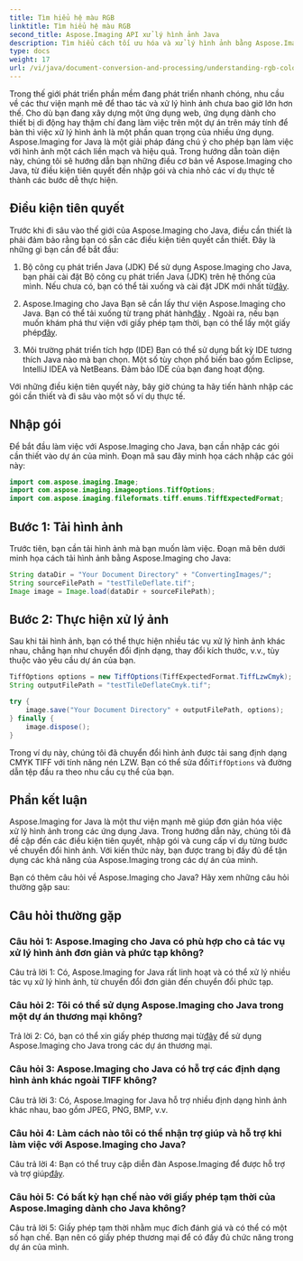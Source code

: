 ```yaml
---
title: Tìm hiểu hệ màu RGB
linktitle: Tìm hiểu hệ màu RGB
second_title: Aspose.Imaging API xử lý hình ảnh Java
description: Tìm hiểu cách tối ưu hóa và xử lý hình ảnh bằng Aspose.Imaging cho Java. Bắt đầu với hướng dẫn từng bước của chúng tôi.
type: docs
weight: 17
url: /vi/java/document-conversion-and-processing/understanding-rgb-color-system/
---
```

Trong thế giới phát triển phần mềm đang phát triển nhanh chóng, nhu cầu về các thư viện mạnh mẽ để thao tác và xử lý hình ảnh chưa bao giờ lớn hơn thế. Cho dù bạn đang xây dựng một ứng dụng web, ứng dụng dành cho thiết bị di động hay thậm chí đang làm việc trên một dự án trên máy tính để bàn thì việc xử lý hình ảnh là một phần quan trọng của nhiều ứng dụng. Aspose.Imaging for Java là một giải pháp đáng chú ý cho phép bạn làm việc với hình ảnh một cách liền mạch và hiệu quả. Trong hướng dẫn toàn diện này, chúng tôi sẽ hướng dẫn bạn những điều cơ bản về Aspose.Imaging cho Java, từ điều kiện tiên quyết đến nhập gói và chia nhỏ các ví dụ thực tế thành các bước dễ thực hiện.

## Điều kiện tiên quyết

Trước khi đi sâu vào thế giới của Aspose.Imaging cho Java, điều cần thiết là phải đảm bảo rằng bạn có sẵn các điều kiện tiên quyết cần thiết. Đây là những gì bạn cần để bắt đầu:

1. Bộ công cụ phát triển Java (JDK)
 Để sử dụng Aspose.Imaging cho Java, bạn phải cài đặt Bộ công cụ phát triển Java (JDK) trên hệ thống của mình. Nếu chưa có, bạn có thể tải xuống và cài đặt JDK mới nhất từ[đây](https://www.oracle.com/java/technologies/javase-downloads).

2. Aspose.Imaging cho Java
 Bạn sẽ cần lấy thư viện Aspose.Imaging cho Java. Bạn có thể tải xuống từ trang phát hành[đây](https://releases.aspose.com/imaging/java/) . Ngoài ra, nếu bạn muốn khám phá thư viện với giấy phép tạm thời, bạn có thể lấy một giấy phép[đây](https://purchase.aspose.com/temporary-license/).

3. Môi trường phát triển tích hợp (IDE)
Bạn có thể sử dụng bất kỳ IDE tương thích Java nào mà bạn chọn. Một số tùy chọn phổ biến bao gồm Eclipse, IntelliJ IDEA và NetBeans. Đảm bảo IDE của bạn đang hoạt động.

Với những điều kiện tiên quyết này, bây giờ chúng ta hãy tiến hành nhập các gói cần thiết và đi sâu vào một số ví dụ thực tế.

## Nhập gói

Để bắt đầu làm việc với Aspose.Imaging cho Java, bạn cần nhập các gói cần thiết vào dự án của mình. Đoạn mã sau đây minh họa cách nhập các gói này:

```java
import com.aspose.imaging.Image;
import com.aspose.imaging.imageoptions.TiffOptions;
import com.aspose.imaging.fileformats.tiff.enums.TiffExpectedFormat;
```

## Bước 1: Tải hình ảnh

Trước tiên, bạn cần tải hình ảnh mà bạn muốn làm việc. Đoạn mã bên dưới minh họa cách tải hình ảnh bằng Aspose.Imaging cho Java:

```java
String dataDir = "Your Document Directory" + "ConvertingImages/";
String sourceFilePath = "testTileDeflate.tif";
Image image = Image.load(dataDir + sourceFilePath);
```

## Bước 2: Thực hiện xử lý ảnh

Sau khi tải hình ảnh, bạn có thể thực hiện nhiều tác vụ xử lý hình ảnh khác nhau, chẳng hạn như chuyển đổi định dạng, thay đổi kích thước, v.v., tùy thuộc vào yêu cầu dự án của bạn.

```java
TiffOptions options = new TiffOptions(TiffExpectedFormat.TiffLzwCmyk);
String outputFilePath = "testTileDeflateCmyk.tif";

try {
    image.save("Your Document Directory" + outputFilePath, options);
} finally {
    image.dispose();
}
```

 Trong ví dụ này, chúng tôi đã chuyển đổi hình ảnh được tải sang định dạng CMYK TIFF với tính năng nén LZW. Bạn có thể sửa đổi`TiffOptions` và đường dẫn tệp đầu ra theo nhu cầu cụ thể của bạn.

## Phần kết luận

Aspose.Imaging for Java là một thư viện mạnh mẽ giúp đơn giản hóa việc xử lý hình ảnh trong các ứng dụng Java. Trong hướng dẫn này, chúng tôi đã đề cập đến các điều kiện tiên quyết, nhập gói và cung cấp ví dụ từng bước về chuyển đổi hình ảnh. Với kiến thức này, bạn được trang bị đầy đủ để tận dụng các khả năng của Aspose.Imaging trong các dự án của mình.

Bạn có thêm câu hỏi về Aspose.Imaging cho Java? Hãy xem những câu hỏi thường gặp sau:

## Câu hỏi thường gặp

### Câu hỏi 1: Aspose.Imaging cho Java có phù hợp cho cả tác vụ xử lý hình ảnh đơn giản và phức tạp không?

Câu trả lời 1: Có, Aspose.Imaging for Java rất linh hoạt và có thể xử lý nhiều tác vụ xử lý hình ảnh, từ chuyển đổi đơn giản đến chuyển đổi phức tạp.

### Câu hỏi 2: Tôi có thể sử dụng Aspose.Imaging cho Java trong một dự án thương mại không?

 Trả lời 2: Có, bạn có thể xin giấy phép thương mại từ[đây](https://purchase.aspose.com/buy) để sử dụng Aspose.Imaging cho Java trong các dự án thương mại.

### Câu hỏi 3: Aspose.Imaging cho Java có hỗ trợ các định dạng hình ảnh khác ngoài TIFF không?

Câu trả lời 3: Có, Aspose.Imaging for Java hỗ trợ nhiều định dạng hình ảnh khác nhau, bao gồm JPEG, PNG, BMP, v.v.

### Câu hỏi 4: Làm cách nào tôi có thể nhận trợ giúp và hỗ trợ khi làm việc với Aspose.Imaging cho Java?

 Câu trả lời 4: Bạn có thể truy cập diễn đàn Aspose.Imaging để được hỗ trợ và trợ giúp[đây](https://forum.aspose.com/).

### Câu hỏi 5: Có bất kỳ hạn chế nào với giấy phép tạm thời của Aspose.Imaging dành cho Java không?

Câu trả lời 5: Giấy phép tạm thời nhằm mục đích đánh giá và có thể có một số hạn chế. Bạn nên có giấy phép thương mại để có đầy đủ chức năng trong dự án của mình.